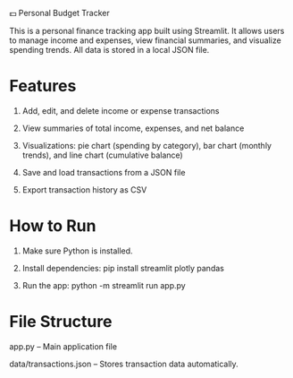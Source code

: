 💵 Personal Budget Tracker

This is a personal finance tracking app built using Streamlit. It allows users to manage income and expenses, view financial summaries, and visualize spending trends. All data is stored in a local JSON file.

# Features

1. Add, edit, and delete income or expense transactions

2. View summaries of total income, expenses, and net balance

3. Visualizations: pie chart (spending by category), bar chart (monthly trends), and line chart (cumulative balance)

4. Save and load transactions from a JSON file

5. Export transaction history as CSV

# How to Run

1. Make sure Python is installed.

2. Install dependencies:
   pip install streamlit plotly pandas

3. Run the app:
   python -m streamlit run app.py

# File Structure

app.py – Main application file

data/transactions.json – Stores transaction data automatically.